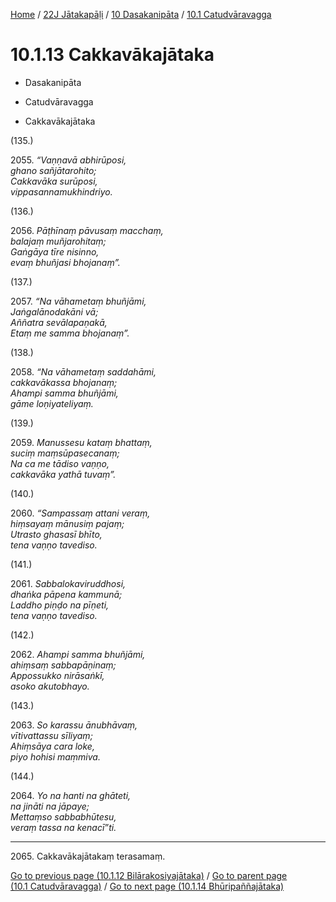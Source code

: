 
[Home](/) / [22J Jātakapāḷi](../...md) / [10 Dasakanipāta](...md) / [10.1 Catudvāravagga](../22J/10/10.1.md)

# 10.1.13 Cakkavākajātaka

* Dasakanipāta

* Catudvāravagga

* Cakkavākajātaka

(135.)

2055\. _“Vaṇṇavā abhirūposi,_  
_ghano sañjātarohito;_  
_Cakkavāka surūposi,_  
_vippasannamukhindriyo._  


(136.)

2056\. _Pāṭhīnaṃ pāvusaṃ macchaṃ,_  
_balajaṃ muñjarohitaṃ;_  
_Gaṅgāya tīre nisinno,_  
_evaṃ bhuñjasi bhojanaṃ”._  


(137.)

2057\. _“Na vāhametaṃ bhuñjāmi,_  
_Jaṅgalānodakāni vā;_  
_Aññatra sevālapaṇakā,_  
_Etaṃ me samma bhojanaṃ”._  


(138.)

2058\. _“Na vāhametaṃ saddahāmi,_  
_cakkavākassa bhojanaṃ;_  
_Ahampi samma bhuñjāmi,_  
_gāme loṇiyateliyaṃ._  


(139.)

2059\. _Manussesu kataṃ bhattaṃ,_  
_suciṃ maṃsūpasecanaṃ;_  
_Na ca me tādiso vaṇṇo,_  
_cakkavāka yathā tuvaṃ”._  


(140.)

2060\. _“Sampassaṃ attani veraṃ,_  
_hiṃsayaṃ mānusiṃ pajaṃ;_  
_Utrasto ghasasī bhīto,_  
_tena vaṇṇo tavediso._  


(141.)

2061\. _Sabbalokaviruddhosi,_  
_dhaṅka pāpena kammunā;_  
_Laddho piṇḍo na pīṇeti,_  
_tena vaṇṇo tavediso._  


(142.)

2062\. _Ahampi samma bhuñjāmi,_  
_ahiṃsaṃ sabbapāṇinaṃ;_  
_Appossukko nirāsaṅkī,_  
_asoko akutobhayo._  


(143.)

2063\. _So karassu ānubhāvaṃ,_  
_vītivattassu sīliyaṃ;_  
_Ahiṃsāya cara loke,_  
_piyo hohisi maṃmiva._  


(144.)

2064\. _Yo na hanti na ghāteti,_  
_na jināti na jāpaye;_  
_Mettaṃso sabbabhūtesu,_  
_veraṃ tassa na kenacī”ti._  


---

2065\. Cakkavākajātakaṃ terasamaṃ.



[Go to previous page (10.1.12 Bilārakosiyajātaka)](10.1.12.md) / [Go to parent page (10.1 Catudvāravagga)](../22J/10/10.1.md) / [Go to next page (10.1.14 Bhūripaññajātaka)](10.1.14.md)


